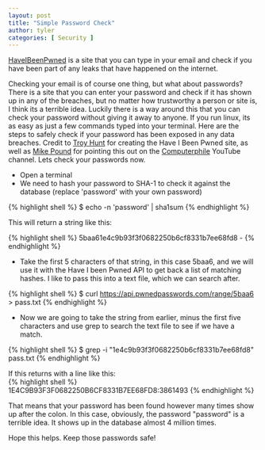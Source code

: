 ```yaml
---
layout: post
title: "Simple Password Check"
author: tyler
categories: [ Security ]
---
```


[HaveIBeenPwned](https://haveibeenpwned.com/) is a site that you can type in your email and check if you have been part of any leaks that have happened on the internet. 
  
 
Checking your email is of course one thing, but what about passwords? There is a site that you can enter your password and check if it has shown up in any of the breaches, but no matter how trustworthy a person or site is, I think its a terrible idea. Luckily there is a way around this that you can check your password without giving it away to anyone. If you run linux, its as easy as just a few commands typed into your terminal. Here are the steps to safely check if your password has been exposed in any data breaches. Credit to [Troy Hunt](https://www.troyhunt.com/) for creating the Have I Been Pwned site, as well as [Mike Pound](https://github.com/mikepound) for pointing this out on the [Computerphile](https://www.youtube.com/watch?v=hhUb5iknVJs) YouTube channel. Lets check your passwords now. 

- Open a terminal
- We need to hash your password to SHA-1 to check it against the database (replace 'password' with your own password)  

{% highlight shell %}
$ echo -n 'password' | sha1sum 
{% endhighlight %}

This will return a string like this:  

{% highlight shell %}
5baa61e4c9b93f3f0682250b6cf8331b7ee68fd8  -
{% endhighlight %}

- Take the first 5 characters of that string, in this case 5baa6, and we will use it with the Have I been Pwned API to get back a list of matching hashes. I like to pass this into a text file, which we can search after.  

{% highlight shell %}
$ curl https://api.pwnedpasswords.com/range/5baa6 > pass.txt
{% endhighlight %}

- Now we are going to take the string from earlier, minus the first five characters and use grep to search the text file to see if we have a match.  

{% highlight shell %}
$ grep -i "1e4c9b93f3f0682250b6cf8331b7ee68fd8" pass.txt
{% endhighlight %}

If this returns with a line like this:  
{% highlight shell %}  
1E4C9B93F3F0682250B6CF8331B7EE68FD8:3861493
{% endhighlight %}
 
That means that your password has been found however many times show up after the colon. In this case, obviously, the password "password" is a terrible idea. It shows up in the database almost 4 million times.  

Hope this helps. Keep those passwords safe!
